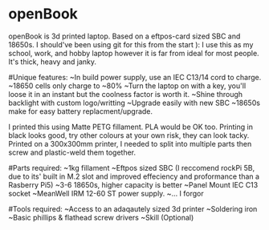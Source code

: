 # openBook
openBook is 3d printed laptop. Based on a eftpos-card sized SBC and 18650s. I should've been using git for this from the start ):
I use this as my school, work, and hobby laptop however it is far from ideal for most people.
It's thick, heavy and janky.

#Unique features:
  ~In build power supply, use an IEC C13/14 cord to charge.
  ~18650 cells only charge to ~80%
  ~Turn the laptop on with a key, you'll loose it in an instant but the coolness factor is worth it.
  ~Shine through backlight with custom logo/writting
  ~Upgrade easily with new SBC
  ~18650s make for easy battery replacment/upgrade.

I printed this using Matte PETG fillament. PLA would be OK too. Printing in black looks good, try other colours at your own risk, they can look tacky.
Printed on a 300x300mm printer, I needed to split into multiple parts then screw and plastic-weld them together. 

#Parts required:
  ~1kg fillament
  ~Eftpos sized SBC (I reccomend rockPi 5B, due to its' built in M.2 slot and improved effeciency and proformance than a Rasberry Pi5)
  ~3-6 18650s, higher capacity is better
  ~Panel Mount IEC C13 socket
  ~MeanWell IRM 12-60 ST power supply.
  ~... I forgor

#Tools required:
  ~Access to an adaqautely sized 3d printer
  ~Soldering iron
  ~Basic phillips & flathead screw drivers
  ~Skill (Optional)

  



  
